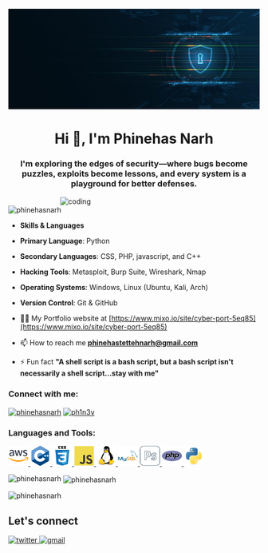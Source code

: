 ![logo](https://github.com/PhinehasNarh/PhinehasNarh/blob/main/Banner.jpg)

<h1 align="center">Hi 👋, I'm Phinehas Narh</h1>
<h3 align="center">I'm exploring the edges of security—where bugs become puzzles, exploits become lessons, and every system is a playground for better defenses.</h3>

<img align="right" alt="coding" width=400 src="https://imgs.search.brave.com/Vut9nc8LfNhIZ1gxeAndK8UzXmbCaRJT3kKEbeMsV10/rs:fit:860:0:0/g:ce/aHR0cHM6Ly9naWZk/Yi5jb20vaW1hZ2Vz/L2hpZ2gvYW5pbWUt/Y29tcHV0ZXItZ3V5/LWhhY2tpbmctbG1v/anoyenNiaTZ4bXZ6/NS5naWY.gif">

<p align="left"> <img src="https://komarev.com/ghpvc/?username=phinehasnarh&label=Profile%20views&color=0e75b6&style=flat" alt="phinehasnarh" /> </p>

- **Skills & Languages** 
- **Primary Language**: Python 
- **Secondary Languages**: CSS, PHP, javascript, and C++
- **Hacking Tools**: Metasploit, Burp Suite, Wireshark, Nmap
- **Operating Systems**: Windows, Linux (Ubuntu, Kali, Arch)
- **Version Control**: Git & GitHub



- 👨‍💻 My Portfolio website at [https://www.mixo.io/site/cyber-port-5eq85](https://www.mixo.io/site/cyber-port-5eq85)
  
- 📫 How to reach me **phinehastettehnarh@gmail.com**

- ⚡ Fun fact **"A shell script is a bash script, but a bash script isn't necessarily a shell script...stay with me"**

<h3 align="left">Connect with me:</h3>
<p align="left">
<a href="https://linkedin.com/in/phinehasnarh" target="blank"><img align="center" src="https://raw.githubusercontent.com/rahuldkjain/github-profile-readme-generator/master/src/images/icons/Social/linked-in-alt.svg" alt="phinehasnarh" height="30" width="40" /></a>
<a href="https://instagram.com/ph1n3y" target="blank"><img align="center" src="https://raw.githubusercontent.com/rahuldkjain/github-profile-readme-generator/master/src/images/icons/Social/instagram.svg" alt="ph1n3y" height="30" width="40" /></a>
</p>

<h3 align="left">Languages and Tools:</h3>
<p align="left"> <a href="https://aws.amazon.com" target="_blank" rel="noreferrer"> <img src="https://raw.githubusercontent.com/devicons/devicon/master/icons/amazonwebservices/amazonwebservices-original-wordmark.svg" alt="aws" width="40" height="40"/> </a> <a href="https://www.w3schools.com/cpp/" target="_blank" rel="noreferrer"> <img src="https://raw.githubusercontent.com/devicons/devicon/master/icons/cplusplus/cplusplus-original.svg" alt="cplusplus" width="40" height="40"/> </a> <a href="https://www.w3schools.com/css/" target="_blank" rel="noreferrer"> <img src="https://raw.githubusercontent.com/devicons/devicon/master/icons/css3/css3-original-wordmark.svg" alt="css3" width="40" height="40"/> </a> <a href="https://developer.mozilla.org/en-US/docs/Web/JavaScript" target="_blank" rel="noreferrer"> <img src="https://raw.githubusercontent.com/devicons/devicon/master/icons/javascript/javascript-original.svg" alt="javascript" width="40" height="40"/> </a> <a href="https://www.linux.org/" target="_blank" rel="noreferrer"> <img src="https://raw.githubusercontent.com/devicons/devicon/master/icons/linux/linux-original.svg" alt="linux" width="40" height="40"/> </a> <a href="https://www.mysql.com/" target="_blank" rel="noreferrer"> <img src="https://raw.githubusercontent.com/devicons/devicon/master/icons/mysql/mysql-original-wordmark.svg" alt="mysql" width="40" height="40"/> </a> <a href="https://www.photoshop.com/en" target="_blank" rel="noreferrer"> <img src="https://raw.githubusercontent.com/devicons/devicon/master/icons/photoshop/photoshop-line.svg" alt="photoshop" width="40" height="40"/> </a> <a href="https://www.php.net" target="_blank" rel="noreferrer"> <img src="https://raw.githubusercontent.com/devicons/devicon/master/icons/php/php-original.svg" alt="php" width="40" height="40"/> </a> <a href="https://www.python.org" target="_blank" rel="noreferrer"> <img src="https://raw.githubusercontent.com/devicons/devicon/master/icons/python/python-original.svg" alt="python" width="40" height="40"/> </a> </p>

<p><img align="left" src="https://github-readme-stats.vercel.app/api/top-langs?username=phinehasnarh&show_icons=true&locale=en&layout=compact" alt="phinehasnarh" /></p>

<p>&nbsp;<img align="center" src="https://github-readme-stats.vercel.app/api?username=phinehasnarh&show_icons=true&locale=en" alt="phinehasnarh" /></p>

<p><img align="center" src="https://github-readme-streak-stats.herokuapp.com/?user=phinehasnarh&" alt="phinehasnarh" /></p>


## Let's connect

<a href="https://x.com/ph1n3y" target="_blank">
<img src=https://img.shields.io/badge/twitter-%2300acee.svg?color=1DA1F2&style=for-the-badge&logo=twitter&logoColor=white alt=twitter style="margin-bottom: 5px;" />

<a href="phinehasttethnarh@gmail.com" target="_blank">
<img src=https://img.shields.io/badge/gmail-%2300acee.svg?color=EA4335&style=for-the-badge&logo=gmail&logoColor=white alt=gmail style="margin-bottom: 5px;" />

